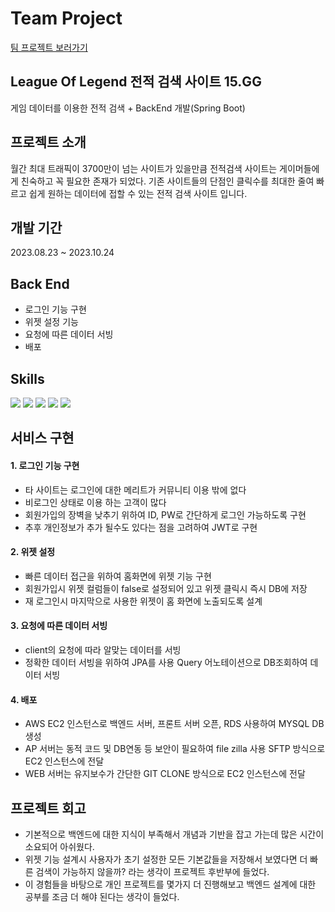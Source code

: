 # Team Project

[팀 프로젝트 보러가기](https://github.com/SilverWithA/Final_project)

## League Of Legend 전적 검색 사이트 15.GG

게임 데이터를 이용한 전적 검색 + BackEnd 개발(Spring Boot)

## 프로젝트 소개

월간 최대 트래픽이 3700만이 넘는 사이트가 있을만큼 전적검색 사이트는 게이머들에게 친숙하고 꼭 필요한 존재가 되었다.
기존 사이트들의 단점인 클릭수를 최대한 줄여 빠르고 쉽게 원하는 데이터에 접할 수 있는 전적 검색 사이트 입니다.

## 개발 기간

2023.08.23 ~ 2023.10.24

## Back End

* 로그인 기능 구현
* 위젯 설정 기능
* 요청에 따른 데이터 서빙
* 배포

## Skills

<div>
<img src ="https://img.shields.io/badge/Java-007396?style=flat&logo=Java&logoColor=white" />
	<img src ="https://img.shields.io/badge/Springboot-6DB33F?style=flat&logo=spring&logoColor=white" />
 	<img src ="https://img.shields.io/badge/Amazon_AWS-232F3E?style=flat&logo=amazon-aws&logoColor=white" />
 	<img src ="https://img.shields.io/badge/Postman-FF6C37?style=flat&logo=postman&logoColor=white" />
  	<img src ="https://img.shields.io/badge/MySQL-00000F?style=flat&logo=mysql&logoColor=white" />

  </div>

## 서비스 구현

#### 1. 로그인 기능 구현
* 타 사이트는 로그인에 대한 메리트가 커뮤니티 이용 밖에 없다
* 비로그인 상태로 이용 하는 고객이 많다
* 회원가입의 장벽을 낮추기 위하여 ID, PW로 간단하게 로그인 가능하도록 구현
* 추후 개인정보가 추가 될수도 있다는 점을 고려하여 JWT로 구현

#### 2. 위젯 설정
* 빠른 데이터 접근을 위하여 홈화면에 위젯 기능 구현
* 회원가입시 위젯 컬럼들이 false로 설정되어 있고 위젯 클릭시 즉시 DB에 저장
* 재 로그인시 마지막으로 사용한 위젯이 홈 화면에 노출되도록 설계

#### 3. 요청에 따른 데이터 서빙
* client의 요청에 따라 알맞는 데이터를 서빙
* 정확한 데이터 서빙을 위하여 JPA를 사용 Query 어노테이션으로 DB조회하여 데이터 서빙

#### 4. 배포
* AWS EC2 인스턴스로 백엔드 서버, 프론트 서버 오픈, RDS 사용하여 MYSQL DB 생성
* AP 서버는 동적 코드 및 DB연동 등 보안이 필요하여 file zilla 사용 SFTP 방식으로 EC2 인스턴스에 전달
* WEB 서버는 유지보수가 간단한 GIT CLONE 방식으로 EC2 인스턴스에 전달

## 프로젝트 회고
* 기본적으로 백엔드에 대한 지식이 부족해서 개념과 기반을 잡고 가는데 많은 시간이 소요되어 아쉬웠다.
* 위젯 기능 설계시 사용자가 초기 설정한 모든 기본값들을 저장해서 보였다면 더 빠른 검색이 가능하지 않을까? 라는 생각이 프로젝트 후반부에 들었다.
* 이 경험들을 바탕으로 개인 프로젝트를 몇가지 더 진행해보고 백엔드 설계에 대한 공부를 조금 더 해야 된다는 생각이 들었다.
